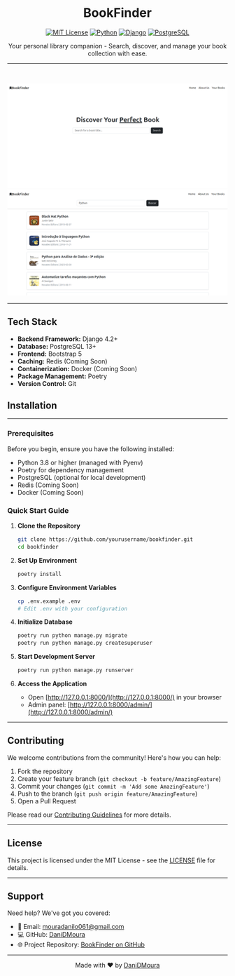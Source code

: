 <div align="center">

#  BookFinder

[![MIT License](https://img.shields.io/badge/License-MIT-green.svg)](https://choosealicense.com/licenses/mit/) [![Python](https://img.shields.io/badge/python-3.8+-blue.svg)](https://www.python.org/downloads/) [![Django](https://img.shields.io/badge/django-4.2+-green.svg)](https://www.djangoproject.com/) [![PostgreSQL](https://img.shields.io/badge/postgresql-13+-blue.svg)](https://www.postgresql.org/)

Your personal library companion - Search, discover, and manage your book collection with ease.

---
<br>

![BookFinder Homepage](Assets/homepage.png)
![BookFinder Search](Assets/searches.png)

</div>

---

## Tech Stack

- **Backend Framework:** Django 4.2+
- **Database:** PostgreSQL 13+
- **Frontend:** Bootstrap 5
- **Caching:** Redis (Coming Soon)
- **Containerization:** Docker (Coming Soon)
- **Package Management:** Poetry
- **Version Control:** Git

## Installation

---

### Prerequisites

Before you begin, ensure you have the following installed:

- Python 3.8 or higher (managed with Pyenv)
- Poetry for dependency management
- PostgreSQL (optional for local development)
- Redis (Coming Soon)
- Docker (Coming Soon)

### Quick Start Guide

1. **Clone the Repository**
   ```bash
   git clone https://github.com/yourusername/bookfinder.git
   cd bookfinder
   ```

2. **Set Up Environment**
   ```bash
   poetry install
   ```

3. **Configure Environment Variables**
   ```bash
   cp .env.example .env
   # Edit .env with your configuration
   ```

4. **Initialize Database**
   ```bash
   poetry run python manage.py migrate
   poetry run python manage.py createsuperuser
   ```

5. **Start Development Server**
   ```bash
   poetry run python manage.py runserver
   ```

6. **Access the Application**
   - Open [http://127.0.0.1:8000/](http://127.0.0.1:8000/) in your browser
   - Admin panel: [http://127.0.0.1:8000/admin/](http://127.0.0.1:8000/admin/)

---

##  Contributing

We welcome contributions from the community! Here's how you can help:

1. Fork the repository
2. Create your feature branch (`git checkout -b feature/AmazingFeature`)
3. Commit your changes (`git commit -m 'Add some AmazingFeature'`)
4. Push to the branch (`git push origin feature/AmazingFeature`)
5. Open a Pull Request

Please read our [Contributing Guidelines](CONTRIBUTING.md) for more details.

---

## License

This project is licensed under the MIT License - see the [LICENSE](LICENSE) file for details.

---

## Support

Need help? We've got you covered:

- 📧 Email: [mouradanilo061@gmail.com](mailto:mouradanilo061@gmail.com)
- 💻 GitHub: [DaniDMoura](https://github.com/DaniDMoura)
- 🌐 Project Repository: [BookFinder on GitHub](https://github.com/DaniDMoura/bookfinder)

---

<div align="center">

Made with ❤️ by [DaniDMoura](https://github.com/DaniDMoura)

</div>